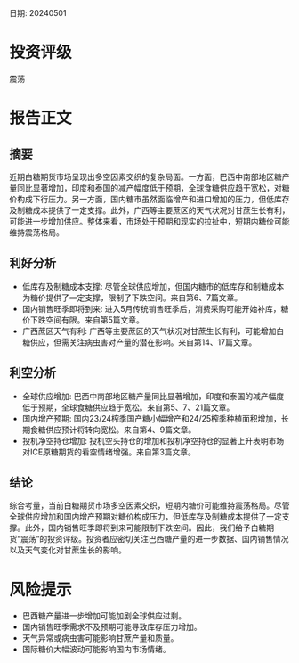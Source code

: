 
日期: 20240501

# 投资评级

震荡

# 报告正文

## 摘要

近期白糖期货市场呈现出多空因素交织的复杂局面。一方面，巴西中南部地区糖产量同比显著增加，印度和泰国的减产幅度低于预期，全球食糖供应趋于宽松，对糖价构成下行压力。另一方面，国内糖市虽然面临增产和进口增加的压力，但低库存及制糖成本提供了一定支撑。此外，广西等主要蔗区的天气状况对甘蔗生长有利，可能进一步增加供应。整体来看，市场处于预期和现实的拉扯中，短期内糖价可能维持震荡格局。

## 利好分析

* 低库存及制糖成本支撑: 尽管全球供应增加，但国内糖市的低库存和制糖成本为糖价提供了一定支撑，限制了下跌空间。来自第6、7篇文章。
* 国内销售旺季即将到来: 进入5月传统销售旺季后，消费采购可能开始补库，糖价下跌空间有限。来自第5篇文章。
* 广西蔗区天气有利: 广西等主要蔗区的天气状况对甘蔗生长有利，可能增加白糖供应，但需关注病虫害对产量的潜在影响。来自第14、17篇文章。

## 利空分析

* 全球供应增加: 巴西中南部地区糖产量同比显著增加，印度和泰国的减产幅度低于预期，全球食糖供应趋于宽松。来自第5、7、21篇文章。
* 国内增产预期: 国内23/24榨季国产糖小幅增产和24/25榨季种植面积增加，长期食糖供应预计将转向宽松。来自第4、9篇文章。
* 投机净空持仓增加: 投机空头持仓的增加和投机净空持仓的显著上升表明市场对ICE原糖期货的看空情绪增强。来自第3篇文章。

## 结论

综合考量，当前白糖期货市场多空因素交织，短期内糖价可能维持震荡格局。尽管全球供应增加和国内增产预期对糖价构成压力，但低库存及制糖成本提供了一定支撑。此外，国内销售旺季即将到来可能限制下跌空间。因此，我们给予白糖期货“震荡”的投资评级。投资者应密切关注巴西糖产量的进一步数据、国内销售情况以及天气变化对甘蔗生长的影响。

# 风险提示

* 巴西糖产量进一步增加可能加剧全球供应过剩。
* 国内销售旺季需求不及预期可能导致库存压力增加。
* 天气异常或病虫害可能影响甘蔗产量和质量。
* 国际糖价大幅波动可能影响国内市场情绪。
